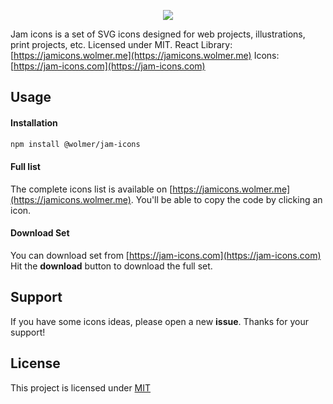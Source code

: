<p align="center">
  <img src="https://jamicons.wolmer.me/images/banner.png">
</p>

Jam icons is a set of SVG icons designed for web projects, illustrations, print projects, etc. Licensed under MIT.
React Library: [https://jamicons.wolmer.me](https://jamicons.wolmer.me)
Icons: [https://jam-icons.com](https://jam-icons.com)

## Usage


#### Installation

```bash
npm install @wolmer/jam-icons
```

#### Full list

The complete icons list is available on [https://jamicons.wolmer.me](https://jamicons.wolmer.me).
You'll be able to copy the code by clicking an icon.

#### Download Set

You can download set from [https://jam-icons.com](https://jam-icons.com)
Hit the **download** button to download the full set.

## Support

If you have some icons ideas, please open a new **issue**. Thanks for your support!


## License

This project is licensed under [MIT](https://opensource.org/licenses/MIT)

